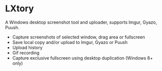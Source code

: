 # LXtory
A Windows desktop screenshot tool and uploader, supports Imgur, Gyazo, Puush.

* Capture screenshots of selected window, drag area or fullscreen
* Save local copy and/or upload to Imgur, Gyazo or Puush
* Upload history
* Gif recording
* Capture exclusive fullscreen using desktop duplication (Windows 8+ only)
